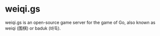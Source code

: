 weiqi.gs
========
weiqi.gs is an open-source game server for the game of Go, also known as weiqi (围棋) or baduk (바둑).